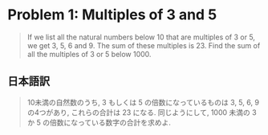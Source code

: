 # Problem 1: Multiples of 3 and 5  
> If we list all the natural numbers below 10 that are multiples of 3 or 5, we get 3, 5, 6 and 9. The sum of these multiples is 23. Find the sum of all the multiples of 3 or 5 below 1000.

## 日本語訳
> 10未満の自然数のうち, 3 もしくは 5 の倍数になっているものは 3, 5, 6, 9 の4つがあり, これらの合計は 23 になる. 同じようにして, 1000 未満の 3 か 5 の倍数になっている数字の合計を求めよ.
